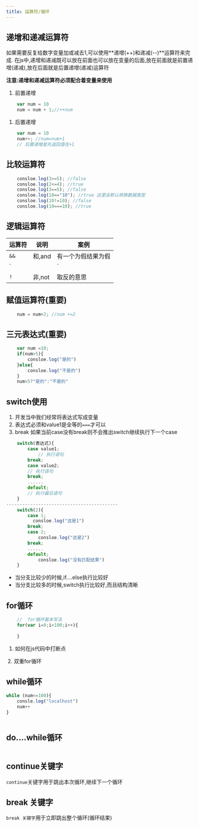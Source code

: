 ```yaml
---
title: 运算符/循环
---
```


## 递增和递减运算符
如果需要反复给数字变量加或减去1,可以使用**递增(++)和递减(--)**运算符来完成.
在js中,递增和递减既可以放在前面也可以放在变量的后面,放在前面就是前置递增(递减),放在后面就是后置递增(递减)运算符

**注意:递增和递减运算符必须配合着变量来使用**
1. 前置递增
```js
    var num = 10
    num = num + 1;//++num
```
1. 后置递增
```js
    var num = 10
    num++; //num=num+1
    // 后置递增是先返回值在+1
```
## 比较运算符
```js
    consloe.log(3>=5); //false
    consloe.log(2<=4); //true
    consloe.log(3==5); //false
    consloe.log(10=="10"); //true 这里会默认转换数据类型
    consloe.log(10!=10); //false
    consloe.log(10===10); //true
```
## 逻辑运算符
|   运算符   |  说明  |  案例  |
|------------------|-------------------|-------------------|
|   `&&`   |  和,and  |    有一个为假结果为假    |
|   `||`   |  或,or  |      有一个为真结果为真       |
|   `!`   |  非,not  |     取反的意思       |

## 赋值运算符(重要)
```js
    num = num+2; //num +=2
```

## 三元表达式(重要)
```js
    var num =10;
    if(num>5){
        consloe.log("是的")
    }else{
        consloe.log("不是的")
    }
    num>5?"是的":"不是的" 
```

## switch使用
1. 开发当中我们经常将表达式写成变量
2. 表达式必须和value1是全等的`===`才可以
2. break 如果当前case没有break则不会推出switch继续执行下一个case
```js
    switch(表达式){
        case value1;
            // 执行语句
        break;
        case value2;
        // 执行语句
        break;
        ......
        default;
        // 执行最后语句
    }
------------------------------------------
    switch(2){
        case 1;
          consloe.log("这是1")
        break;
        case 2;
            consloe.log("这是2")
        break;
        ......
        default;
            consloe.log("没有匹配结果")
    }
```
+ 当分支比较少的时候,if....else执行比较好
+ 当分支比较多的时候,switch执行比较好,而且结构清晰

## for循环
```js
    //  for循环基本写法 
    for(var i=0;i<100;i++){
        
    }
```
1. 如何在js代码中打断点
<img :src="$withBase('/front/javascript/打断点.jpg')">
2. 双重for循环
<img :src="$withBase('/front/javascript/双重for循环.jpg')">

## while循环
```js
while (num<=100){
    consle.log("localhost")
    num++
}
```
<img :src="$withBase('/front/javascript/while.jpg')">

## do....while循环
<img :src="$withBase('/front/javascript/dowhile.jpg')">

## continue关键字
`continue`关键字用于跳出本次循环,继续下一个循环
<img :src="$withBase('/front/javascript/continue.jpg')">

## break 关键字
`break 关键字`用于立即跳出整个循环(循环结束)
<img :src="$withBase('/front/javascript/break.jpg')">

